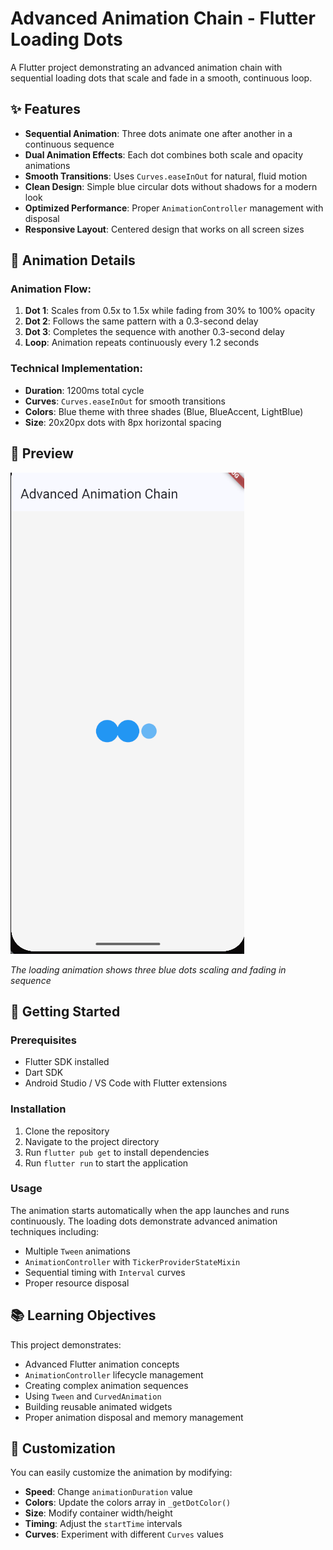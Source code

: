 # Advanced Animation Chain - Flutter Loading Dots

A Flutter project demonstrating an advanced animation chain with sequential loading dots that scale and fade in a smooth, continuous loop.

## ✨ Features

- **Sequential Animation**: Three dots animate one after another in a continuous sequence
- **Dual Animation Effects**: Each dot combines both scale and opacity animations
- **Smooth Transitions**: Uses `Curves.easeInOut` for natural, fluid motion
- **Clean Design**: Simple blue circular dots without shadows for a modern look
- **Optimized Performance**: Proper `AnimationController` management with disposal
- **Responsive Layout**: Centered design that works on all screen sizes

## 🎯 Animation Details

### Animation Flow:
1. **Dot 1**: Scales from 0.5x to 1.5x while fading from 30% to 100% opacity
2. **Dot 2**: Follows the same pattern with a 0.3-second delay
3. **Dot 3**: Completes the sequence with another 0.3-second delay
4. **Loop**: Animation repeats continuously every 1.2 seconds

### Technical Implementation:
- **Duration**: 1200ms total cycle
- **Curves**: `Curves.easeInOut` for smooth transitions
- **Colors**: Blue theme with three shades (Blue, BlueAccent, LightBlue)
- **Size**: 20x20px dots with 8px horizontal spacing

## 📱 Preview

![Animation Demo](images/image.png)

*The loading animation shows three blue dots scaling and fading in sequence*

## 🚀 Getting Started

### Prerequisites
- Flutter SDK installed
- Dart SDK
- Android Studio / VS Code with Flutter extensions

### Installation
1. Clone the repository
2. Navigate to the project directory
3. Run `flutter pub get` to install dependencies
4. Run `flutter run` to start the application

### Usage
The animation starts automatically when the app launches and runs continuously. The loading dots demonstrate advanced animation techniques including:
- Multiple `Tween` animations
- `AnimationController` with `TickerProviderStateMixin`
- Sequential timing with `Interval` curves
- Proper resource disposal


## 📚 Learning Objectives

This project demonstrates:
- Advanced Flutter animation concepts
- `AnimationController` lifecycle management
- Creating complex animation sequences
- Using `Tween` and `CurvedAnimation`
- Building reusable animated widgets
- Proper animation disposal and memory management

## 🎨 Customization

You can easily customize the animation by modifying:
- **Speed**: Change `animationDuration` value
- **Colors**: Update the colors array in `_getDotColor()`
- **Size**: Modify container width/height
- **Timing**: Adjust the `startTime` intervals
- **Curves**: Experiment with different `Curves` values

